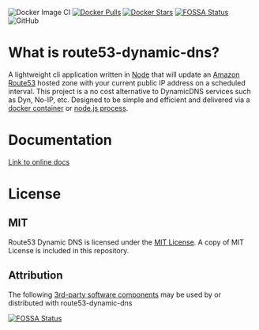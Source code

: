 ![Docker Image CI](https://github.com/sjmayotte/route53-dynamic-dns/workflows/Docker%20Image%20CI/badge.svg)
[![Docker Pulls](https://img.shields.io/docker/pulls/sjmayotte/route53-dynamic-dns.svg)](https://hub.docker.com/r/sjmayotte/route53-dynamic-dns/)
[![Docker Stars](https://img.shields.io/docker/stars/sjmayotte/route53-dynamic-dns.svg)](https://hub.docker.com/r/sjmayotte/route53-dynamic-dns/)
[![FOSSA Status](https://app.fossa.io/api/projects/git%2Bhttps%3A%2F%2Fgithub.com%2Fsjmayotte%2Froute53-dynamic-dns.svg?type=shield)](https://app.fossa.io/projects/git%2Bhttps%3A%2F%2Fgithub.com%2Fsjmayotte%2Froute53-dynamic-dns?ref=badge_shield)
![GitHub](https://img.shields.io/github/license/sjmayotte/route53-dynamic-dns)

# What is route53-dynamic-dns?
A lightweight cli application written in [Node](https://nodejs.org/en/) that will update an [Amazon Route53](http://aws.amazon.com/route53/) hosted zone with your current public IP address on a scheduled interval.  This project is a no cost alternative to DynamicDNS services such as Dyn, No-IP, etc.  Designed to be simple and efficient and delivered via a [docker container](https://hub.docker.com/r/sjmayotte/route53-dynamic-dns/) or [node.js process](https://github.com/sjmayotte/route53-dynamic-dns/releases/latest).

# Documentation
[Link to online docs](https://sjmayotte.github.com/route53-dynamic-dns)

# License
## MIT
Route53 Dynamic DNS is licensed under the [MIT License](https://opensource.org/licenses/MIT).  A copy of MIT License is included in this repository.

## Attribution
The following [3rd-party software components](https://app.fossa.io/reports/f5377d5f-557e-4e21-8bfa-93a27ea6e540) may be used by or distributed with route53-dynamic-dns

[![FOSSA Status](https://app.fossa.io/api/projects/git%2Bhttps%3A%2F%2Fgithub.com%2Fsjmayotte%2Froute53-dynamic-dns.svg?type=large)](https://app.fossa.io/projects/git%2Bhttps%3A%2F%2Fgithub.com%2Fsjmayotte%2Froute53-dynamic-dns?ref=badge_large)
